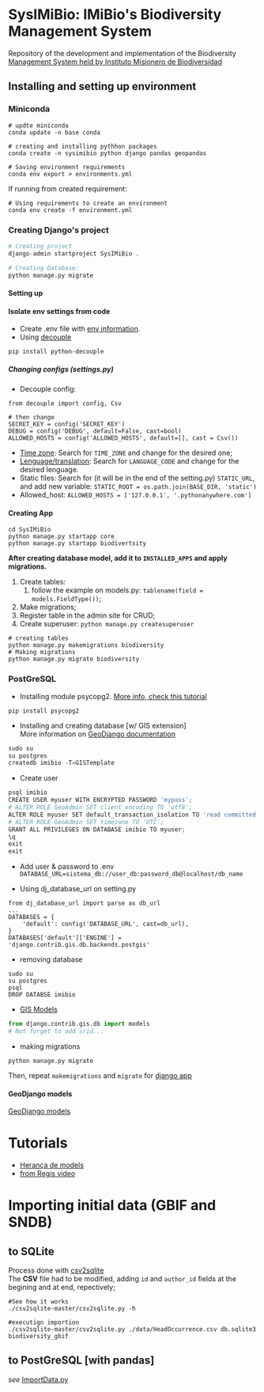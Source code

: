# SysIMiBio: IMiBio's Biodiversity Management System  

Repository of the development and implementation of the Biodiversity [Management System held by Instituto Misionero de Biodiversidad](imibio.misiones.gob.ar)  

## Installing and setting up environment  

### Miniconda  

```shell script
# updte miniconda
conda update -n base conda

# creating and installing pythhon packages
conda create -n sysimibio python django pandas geopandas

# Saving environment requirements
conda env export > environments.yml
```
If running from created requirement:  

```shell script
# Using requirements to create an environment
conda env create -f environment.yml
```

### Creating Django's project  

```python
# Creating project
django-admin startproject SysIMiBio .

# Creating Database: 
python manage.py migrate
```

#### Setting up  

#### Isolate env settings from code
* Create .env file with [env information](https://github.com/silveriomm/django_estoque_regis/tree/master/contrib).  
* Using [decouple](https://github.com/henriquebastos/python-decouple)  

```shell script
pip install python-decouple
```  
 
##### Changing configs (settings.py)  

* Decouple config:
```shell script
from decouple import config, Csv

# then change 
SECRET_KEY = config('SECRET_KEY')
DEBUG = config('DEBUG', default=False, cast=bool)
ALLOWED_HOSTS = config('ALLOWED_HOSTS', default=[], cast = Csv())
```
* [Time zone](https://en.wikipedia.org/wiki/List_of_tz_database_time_zones): Search for `TIME_ZONE` and change for the desired one;  
* [Lenguage/translation](https://docs.djangoproject.com/en/2.0/ref/settings/#language-code): Search for `LANGUAGE_CODE` and change for the desired lenguage.  
* Static files: Search for (it will be in the end of the setting.py) `STATIC_URL`, and add new variable: `STATIC_ROOT = os.path.join(BASE_DIR, 'static')`  
* Allowed_host: `ALLOWED_HOSTS = ['127.0.0.1', '.pythonanywhere.com']`  
  
#### Creating App  

```shell script
cd SysIMiBio
python manage.py startapp core
python manage.py startapp biodivertsity
```

**After creating database model, add it to `INSTALLED_APPS` and apply migrations.**  

1. Create tables:
    1. follow the example on models.py: `tablename(field = models.FieldType())`;  
1. Make migrations;  
1. Register table in the admin site for CRUD;  
1. Create superuser: `python manage.py createsuperuser`  

```shell script
# creating tables
python manage.py makemigrations biodiversity
# Making migrations
python manage.py migrate biodiversity
```

### PostGreSQL
* Installing module psycopg2. [More info, check this tutorial](https://djangocentral.com/using-postgresql-with-django/)  
```
pip install psycopg2
```

* Installing and creating database [w/ GIS extension]  
More information on [GeoDjango documentation](https://docs.djangoproject.com/en/3.0/ref/contrib/gis/install/postgis/)  

```python
sudo su
su postgres
createdb imibio -T=GISTemplate
```  

* Create user
```python
psql imibio
CREATE USER myuser WITH ENCRYPTED PASSWORD 'mypass';
# ALTER ROLE GeoAdmin SET client_encoding TO 'utf8';
ALTER ROLE myuser SET default_transaction_isolation TO 'read committed';
# ALTER ROLE GeoAdmin SET timezone TO 'UTC';
GRANT ALL PRIVILEGES ON DATABASE imibio TO myuser;
\q
exit
exit
```

* Add user & password to .env
`DATABASE_URL=sistema_db://user_db:password_db@localhost/db_name`

* Using dj_database_url on setting.py
```
from dj_database_url import parse as db_url
...
DATABASES = {
    'default': config('DATABASE_URL', cast=db_url),
}
DATABASES['default']['ENGINE'] = 'django.contrib.gis.db.backends.postgis'
```

* removing database  
```
sudo su
su postgres
psql
DROP DATABSE imibio
```

* [GIS Models](https://docs.djangoproject.com/en/3.0/ref/contrib/gis/model-api/)

```python
from django.contrib.gis.db import models
# Not forget to add srid...
```

* making migrations
```shell script
python manage.py migrate
```
Then, repeat `makemigrations` and `migrate` for [django app](#creating-app)

#### GeoDjango models  

[GeoDjango models](https://docs.djangoproject.com/en/3.0/ref/contrib/gis/model-api/)

# Tutorials  
* [Herança de models](https://youtu.be/nlHfCt0HuGY?t=382)  
* [from Regis video](https://www.youtube.com/watch?v=l7-lypZz95g)  

# Importing initial data (GBIF and SNDB) 

## to SQLite  
Process done with [csv2sqlite](https://github.com/rufuspollock/csv2sqlite)  
The **CSV** file had to be modified, adding `id` and `author_id` fields at the begining and at end, repectively;  

```shell script
#See how it works
./csv2sqlite-master/csv2sqlite.py -h

#executign importion
./csv2sqlite-master/csv2sqlite.py ./data/HeadOccurrence.csv db.sqlite3 biodiversity_gbif
```

## to PostGreSQL [with pandas]  

*see* [ImportData.py](./ImportData.py)
